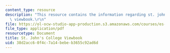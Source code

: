 ```yaml
---
content_type: resource
description: "This resource contains the information regarding st. john's college\
  \ viewbook.\r\n"
file: https://ol-ocw-studio-app-production.s3.amazonaws.com/courses/es-291-learning-seminar-experiments-in-education-spring-2003/38d2acc60f4c7a14bebeb3655c92ad6d_MITES_291S03_st_johns.pdf
file_type: application/pdf
resourcetype: Document
title: St. John's College Viewbook
uid: 38d2acc6-0f4c-7a14-bebe-b3655c92ad6d
---
```

